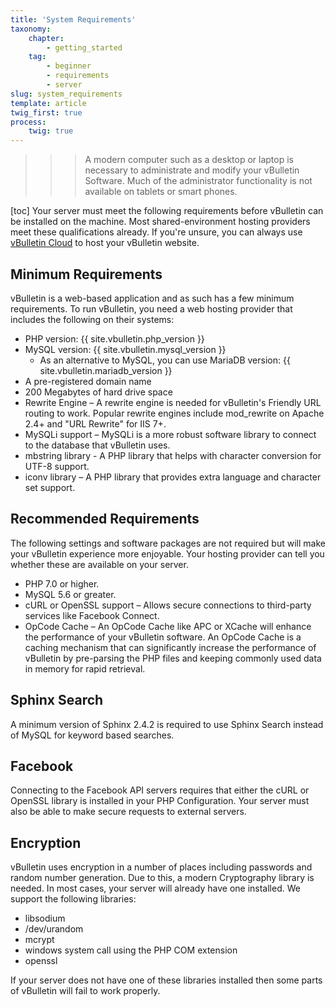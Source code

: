 ```yaml
---
title: 'System Requirements'
taxonomy:
    chapter:
        - getting_started
    tag:
        - beginner
        - requirements
        - server
slug: system_requirements
template: article
twig_first: true
process:
    twig: true
---
```

>>> A modern computer such as a desktop or laptop is necessary to administrate and modify your vBulletin Software. Much of the administrator functionality is not available on tablets or smart phones.

[toc]
Your server must meet the following requirements before vBulletin can be installed on the machine. Most shared-environment hosting providers meet these qualifications already. If you're unsure, you can always use [vBulletin Cloud](http://www.vbulletin.com/en/vbulletin-cloud/) to host your vBulletin website.


## Minimum Requirements
vBulletin is a web-based application and as such has a few minimum requirements. To run vBulletin, you need a web hosting provider that includes the following on their systems:
- PHP version: {{ site.vbulletin.php_version }}
- MySQL version: {{ site.vbulletin.mysql_version }}
    - As an alternative to MySQL, you can use MariaDB version: {{ site.vbulletin.mariadb_version }}
- A pre-registered domain name
- 200 Megabytes of hard drive space
- Rewrite Engine – A rewrite engine is needed for vBulletin's Friendly URL routing to work. Popular rewrite engines include mod_rewrite on Apache 2.4+ and "URL Rewrite" for IIS 7+.
- MySQLi support – MySQLi is a more robust software library to connect to the database that vBulletin uses.
- mbstring library - A PHP library that helps with character conversion for UTF-8 support.
- iconv library – A PHP library that provides extra language and character set support.


## Recommended Requirements
The following settings and software packages are not required but will make your vBulletin experience more enjoyable. Your hosting provider can tell you whether these are available on your server.
- PHP 7.0 or higher.
- MySQL 5.6 or greater.
- cURL or OpenSSL support – Allows secure connections to third-party services like Facebook Connect.
- OpCode Cache – An OpCode Cache like APC or XCache will enhance the performance of your vBulletin software. An OpCode Cache is a caching mechanism that can significantly increase the performance of vBulletin by pre-parsing the PHP files and keeping commonly used data in memory for rapid retrieval.

## Sphinx Search
A minimum version of Sphinx 2.4.2 is required to use Sphinx Search instead of MySQL for keyword based searches.

## Facebook
Connecting to the Facebook API servers requires that either the cURL or OpenSSL library is installed in your PHP Configuration. Your server must also be able to make secure requests to external servers. 

## Encryption
vBulletin uses encryption in a number of places including passwords and random number generation. Due to this, a modern Cryptography library is needed. In most cases, your server will already have one installed. We support the following libraries:
* libsodium
* /dev/urandom
* mcrypt
* windows system call using the PHP COM extension
* openssl

If your server does not have one of these libraries installed then some parts of vBulletin will fail to work properly.